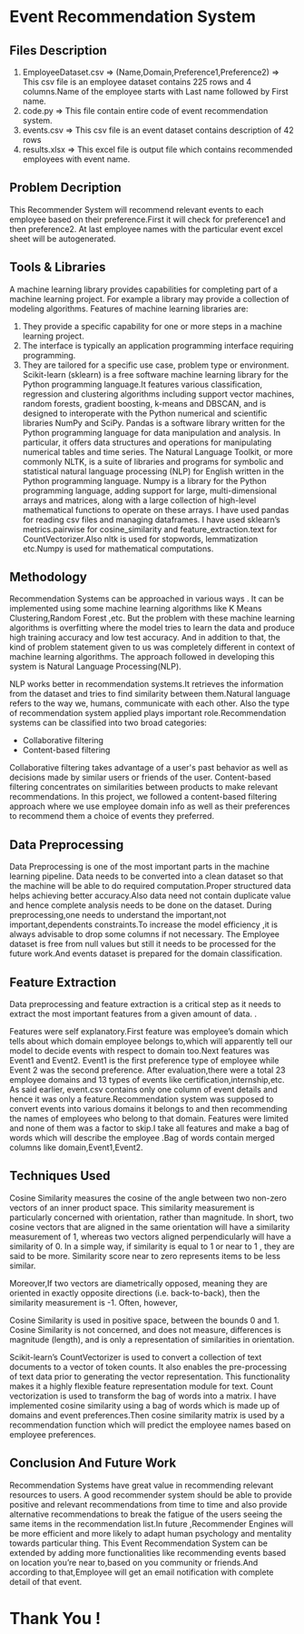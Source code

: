 # Event Recommendation System

## Files Description
1) EmployeeDataset.csv
=> (Name,Domain,Preference1,Preference2)
=> This csv file is an employee dataset contains 225 rows and 4 columns.Name of the employee starts with Last name followed by First name.
2) code.py
=> This file contain entire code of event recommendation system.
3) events.csv
=> This csv file is an event dataset contains description of 42 rows 
4) results.xlsx
=> This excel file is output file which contains recommended employees with event name.

## Problem Decription

 This Recommender System will recommend relevant events to each employee  based 
 on their preference.First it will check for preference1 and then preference2.
 At last employee names with the particular event excel sheet will be autogenerated.

## Tools & Libraries

A machine learning library provides capabilities for completing part of a machine learning
project. For example a library may provide a collection of modeling algorithms.
Features of machine learning libraries are:

1) They provide a specific capability for one or more steps in a machine learning project.
2) The interface is typically an application programming interface requiring programming.
3) They are tailored for a specific use case, problem type or environment.
Scikit-learn (sklearn) is a free software machine learning library for the Python
programming language.It features various classification, regression and clustering algorithms
including support vector machines, random forests, gradient boosting, k-means and DBSCAN,
and is designed to interoperate with the Python numerical and scientific libraries NumPy and
SciPy.
Pandas is a software library written for the Python programming language for data
manipulation and analysis. In particular, it offers data structures and operations for manipulating
numerical tables and time series.
The Natural Language Toolkit, or more commonly NLTK, is a suite of libraries and
programs for symbolic and statistical natural language processing (NLP) for English written in the
Python programming language.
Numpy is a library for the Python programming language, adding support for large,
multi-dimensional arrays and matrices, along with a large collection of high-level mathematical
functions to operate on these arrays.
I have used pandas for reading csv files and managing dataframes. I have used sklearn’s
metrics.pairwise for cosine_similarity and feature_extraction.text for CountVectorizer.Also nltk is
used for stopwords, lemmatization etc.Numpy is used for mathematical computations.

## Methodology
Recommendation Systems can be approached in various ways . It can be implemented
using some machine learning algorithms like K Means Clustering,Random Forest ,etc. But the
problem with these machine learning algorithms is overfitting where the model tries to learn the
data and produce high training accuracy and low test accuracy. And in addition to that, the kind
of problem statement given to us was completely different in context of machine learning
algorithms.
The approach followed in developing this system is Natural Language Processing(NLP).

NLP works better in recommendation systems.It retrieves the information from the dataset and
tries to find similarity between them.Natural language refers to the way we, humans,
communicate with each other.
Also the type of recommendation system applied plays important role.Recommendation
systems can be classified into two broad categories:
- Collaborative filtering
- Content-based filtering

Collaborative filtering takes advantage of a user's past behavior as well as decisions made by
similar users or friends of the user. Content-based filtering concentrates on similarities between
products to make relevant recommendations. In this project, we followed a content-based
filtering approach where we use employee domain info as well as their preferences to
recommend them a choice of events they preferred.

## Data Preprocessing

Data Preprocessing is one of the most important parts in the machine learning pipeline.
Data needs to be converted into a clean dataset so that the machine will be able to do required
computation.Proper structured data helps achieving better accuracy.Also data need not contain
duplicate value and hence complete analysis needs to be done on the dataset.
During preprocessing,one needs to understand the important,not important,dependents
constraints.To increase the model efficiency ,it is always advisable to drop some columns if not
necessary.
The Employee dataset is free from null values but still it needs to be
processed for the future work.And events dataset is prepared for the domain classification.

## Feature Extraction

Data preprocessing and feature extraction is a critical step as it needs to extract the most
important features from a given amount of data. .

Features were self explanatory.First feature was employee’s domain which tells about
which domain employee belongs to,which will apparently tell our model to decide events with
respect to domain too.Next features was Event1 and Event2. Event1 is the first preference type of
employee while Event 2 was the second preference. After evaluation,there were a total 23
employee domains and 13 types of events like certification,internship,etc.
As said earlier, event.csv contains only one column of event details and hence it was only
a feature.Recommendation system was supposed to convert events into various domains it
belongs to and then recommending the names of employees who belong to that domain.
Features were limited and none of them was a factor to skip.I take all features and make a
bag of words which will describe the employee .Bag of words contain merged columns like
domain,Event1,Event2.

## Techniques Used

Cosine Similarity measures the cosine of the angle between two non-zero vectors of an
inner product space. This similarity measurement is particularly concerned with orientation, rather
than magnitude. In short, two cosine vectors that are aligned in the same orientation will have a
similarity measurement of 1, whereas two vectors aligned perpendicularly will have a similarity of
0. In a simple way, if similarity is equal to 1 or near to 1 , they are said to be more. Similarity score
near to zero represents items to be less similar.

Moreover,If two vectors are diametrically opposed, meaning they are oriented in exactly
opposite directions (i.e. back-to-back), then the similarity measurement is -1. Often, however,

Cosine Similarity is used in positive space, between the bounds 0 and 1. Cosine Similarity is not
concerned, and does not measure, differences is magnitude (length), and is only a representation
of similarities in orientation.

Scikit-learn’s CountVectorizer is used to convert a collection of text documents to a
vector of token counts. It also enables the pre-processing of text data prior to generating the
vector representation. This functionality makes it a highly flexible feature representation module
for text.
Count vectorization is used to transform the bag of words into a matrix. I have
implemented cosine similarity using a bag of words which is made up of domains and event
preferences.Then cosine similarity matrix is used by a recommendation function which will
predict the employee names based on employee preferences.

## Conclusion And Future Work

Recommendation Systems have great value in recommending relevant resources to
users. A good recommender system should be able to provide positive and relevant
recommendations from time to time and also provide alternative recommendations to break the
fatigue of the users seeing the same items in the recommendation list.In future ,Recommender
Engines will be more efficient and more likely to adapt human psychology and mentality towards
particular thing.
This Event Recommendation System can be extended by adding more functionalities like
recommending events based on location you’re near to,based on you community or friends.And
according to that,Employee will get an email notification with complete detail of that event.


# Thank You !
